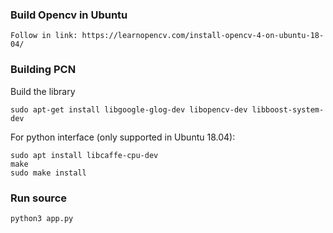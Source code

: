 ### Build Opencv in Ubuntu
```Shell
Follow in link: https://learnopencv.com/install-opencv-4-on-ubuntu-18-04/
```

### Building PCN

Build the library
```Shell
sudo apt-get install libgoogle-glog-dev libopencv-dev libboost-system-dev
```
For python interface (only supported in Ubuntu 18.04):
```Shell
sudo apt install libcaffe-cpu-dev
make
sudo make install
```
### Run source
```Shell
python3 app.py
```


